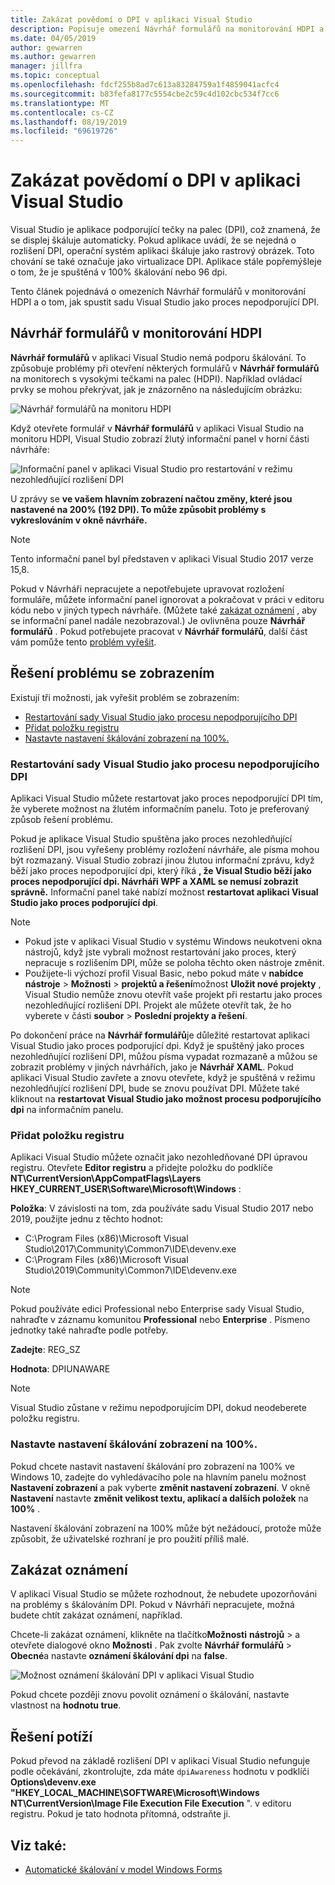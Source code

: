 ```yaml
---
title: Zakázat povědomí o DPI v aplikaci Visual Studio
description: Popisuje omezení Návrhář formulářů na monitorování HDPI a postup spuštění sady Visual Studio jako procesu nepodporujícího DPI.
ms.date: 04/05/2019
author: gewarren
ms.author: gewarren
manager: jillfra
ms.topic: conceptual
ms.openlocfilehash: fdcf255b8ad7c613a83284759a1f4859041acfc4
ms.sourcegitcommit: b83fefa8177c5554cbe2c59c4d102cbc534f7cc6
ms.translationtype: MT
ms.contentlocale: cs-CZ
ms.lasthandoff: 08/19/2019
ms.locfileid: "69619726"
---
```

# <a name="disable-dpi-awareness-in-visual-studio"></a>Zakázat povědomí o DPI v aplikaci Visual Studio

Visual Studio je aplikace podporující tečky na palec (DPI), což znamená, že se displej škáluje automaticky. Pokud aplikace uvádí, že se nejedná o rozlišení DPI, operační systém aplikaci škáluje jako rastrový obrázek. Toto chování se také označuje jako virtualizace DPI. Aplikace stále popřemýšleje o tom, že je spuštěná v 100% škálování nebo 96 dpi.

Tento článek pojednává o omezeních Návrhář formulářů v monitorování HDPI a o tom, jak spustit sadu Visual Studio jako proces nepodporující DPI.

## <a name="windows-forms-designer-on-hdpi-monitors"></a>Návrhář formulářů v monitorování HDPI

**Návrhář formulářů** v aplikaci Visual Studio nemá podporu škálování. To způsobuje problémy při otevření některých formulářů v **Návrhář formulářů** na monitorech s vysokými tečkami na palec (HDPI). Například ovládací prvky se mohou překrývat, jak je znázorněno na následujícím obrázku:

![Návrhář formulářů na monitoru HDPI](./media/win-forms-designer-hdpi.png)

Když otevřete formulář v **Návrhář formulářů** v aplikaci Visual Studio na monitoru HDPI, Visual Studio zobrazí žlutý informační panel v horní části návrháře:

![Informační panel v aplikaci Visual Studio pro restartování v režimu nezohledňující rozlišení DPI](./media/scaling-gold-bar.png)

U zprávy se **ve vašem hlavním zobrazení načtou změny, které jsou nastavené na 200% (192 DPI). To může způsobit problémy s vykreslováním v okně návrháře.**

> [!NOTE]
> Tento informační panel byl představen v aplikaci Visual Studio 2017 verze 15,8.

Pokud v Návrháři nepracujete a nepotřebujete upravovat rozložení formuláře, můžete informační panel ignorovat a pokračovat v práci v editoru kódu nebo v jiných typech návrháře. (Můžete také [zakázat oznámení](#disable-notifications) , aby se informační panel nadále nezobrazoval.) Je ovlivněna pouze **Návrhář formulářů** . Pokud potřebujete pracovat v **Návrhář formulářů**, další část vám pomůže tento [problém vyřešit](#to-resolve-the-display-problem).

## <a name="to-resolve-the-display-problem"></a>Řešení problému se zobrazením

Existují tři možnosti, jak vyřešit problém se zobrazením:

- [Restartování sady Visual Studio jako procesu nepodporujícího DPI](#restart-visual-studio-as-a-dpi-unaware-process)
- [Přidat položku registru](#add-a-registry-entry)
- [Nastavte nastavení škálování zobrazení na 100%.](#set-your-display-scaling-setting-to-100)

### <a name="restart-visual-studio-as-a-dpi-unaware-process"></a>Restartování sady Visual Studio jako procesu nepodporujícího DPI

Aplikaci Visual Studio můžete restartovat jako proces nepodporující DPI tím, že vyberete možnost na žlutém informačním panelu. Toto je preferovaný způsob řešení problému.

Pokud je aplikace Visual Studio spuštěna jako proces nezohledňující rozlišení DPI, jsou vyřešeny problémy rozložení návrháře, ale písma mohou být rozmazaný. Visual Studio zobrazí jinou žlutou informační zprávu, když běží jako proces nepodporující dpi, který říká **, že Visual Studio běží jako proces nepodporující dpi. Návrháři WPF a XAML se nemusí zobrazit správně.** Informační panel také nabízí možnost **restartovat aplikaci Visual Studio jako proces podporující dpi**.

> [!NOTE]
> - Pokud jste v aplikaci Visual Studio v systému Windows neukotveni okna nástrojů, když jste vybrali možnost restartování jako proces, který nepracuje s rozlišením DPI, může se poloha těchto oken nástroje změnit.
> - Použijete-li výchozí profil Visual Basic, nebo pokud máte v **nabídce nástroje** > **Možnosti** > **projektů a řešení**možnost **Uložit nové projekty** , Visual Studio nemůže znovu otevřít vaše projekt při restartu jako proces nezohledňující rozlišení DPI. Projekt ale můžete otevřít tak, že ho vyberete v části **soubor** > **Poslední projekty a řešení**.

Po dokončení práce na **Návrhář formulářů**je důležité restartovat aplikaci Visual Studio jako proces podporující dpi. Když je spuštěný jako proces nezohledňující rozlišení DPI, můžou písma vypadat rozmazaně a můžou se zobrazit problémy v jiných návrhářích, jako je **Návrhář XAML**. Pokud aplikaci Visual Studio zavřete a znovu otevřete, když je spuštěná v režimu nezohledňující rozlišení DPI, bude se znovu používat DPI. Můžete také kliknout na **restartovat Visual Studio jako možnost procesu podporujícího dpi** na informačním panelu.

### <a name="add-a-registry-entry"></a>Přidat položku registru

Aplikaci Visual Studio můžete označit jako nezohledňované DPI úpravou registru. Otevřete **Editor registru** a přidejte položku do podklíče **NT\CurrentVersion\AppCompatFlags\Layers HKEY_CURRENT_USER\Software\Microsoft\Windows** :

**Položka**: V závislosti na tom, zda používáte sadu Visual Studio 2017 nebo 2019, použijte jednu z těchto hodnot:

- C:\Program Files (x86)\Microsoft Visual Studio\2017\Community\Common7\IDE\devenv.exe
- C:\Program Files (x86)\Microsoft Visual Studio\2019\Community\Common7\IDE\devenv.exe

> [!NOTE]
> Pokud používáte edici Professional nebo Enterprise sady Visual Studio, nahraďte v záznamu komunitou **Professional** nebo **Enterprise** . Písmeno jednotky také nahraďte podle potřeby.

**Zadejte**: REG_SZ

**Hodnota**: DPIUNAWARE

> [!NOTE]
> Visual Studio zůstane v režimu nepodporujícím DPI, dokud neodeberete položku registru.

### <a name="set-your-display-scaling-setting-to-100"></a>Nastavte nastavení škálování zobrazení na 100%.

Pokud chcete nastavit nastavení škálování pro zobrazení na 100% ve Windows 10, zadejte do vyhledávacího pole na hlavním panelu možnost **Nastavení zobrazení** a pak vyberte **změnit nastavení zobrazení**. V okně **Nastavení** nastavte **změnit velikost textu, aplikací a dalších položek** na **100%** .

Nastavení škálování zobrazení na 100% může být nežádoucí, protože může způsobit, že uživatelské rozhraní je pro použití příliš malé.

## <a name="disable-notifications"></a>Zakázat oznámení

V aplikaci Visual Studio se můžete rozhodnout, že nebudete upozorňováni na problémy s škálováním DPI. Pokud v Návrháři nepracujete, možná budete chtít zakázat oznámení, například.

Chcete-li zakázat oznámení, klikněte na tlačítko**Možnosti** **nástrojů** > a otevřete dialogové okno **Možnosti** . Pak zvolte **Návrhář formulářů** > **Obecné**a nastavte **oznámení škálování dpi** na **false**.

![Možnost oznámení škálování DPI v aplikaci Visual Studio](./media/notifications-option.png)

Pokud chcete později znovu povolit oznámení o škálování, nastavte vlastnost na **hodnotu true**.

## <a name="troubleshoot"></a>Řešení potíží

Pokud převod na základě rozlišení DPI v aplikaci Visual Studio nefunguje podle očekávání, zkontrolujte, zda máte `dpiAwareness` hodnotu v podklíči **Options\devenv.exe "HKEY_LOCAL_MACHINE\SOFTWARE\Microsoft\Windows NT\CurrentVersion\Image File Execution File Execution** ". v editoru registru. Pokud je tato hodnota přítomná, odstraňte ji.

## <a name="see-also"></a>Viz také:

- [Automatické škálování v model Windows Forms](/dotnet/framework/winforms/automatic-scaling-in-windows-forms)
